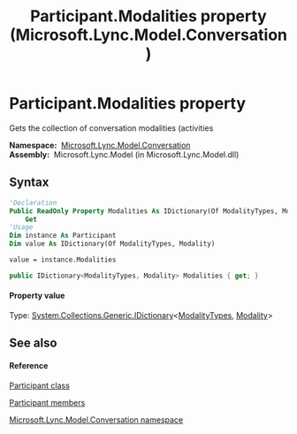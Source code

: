 ﻿---
title: Participant.Modalities property  (Microsoft.Lync.Model.Conversation)
TOCTitle: 'Modalities property '
ms:assetid: P:Microsoft.Lync.Model.Conversation.Participant.Modalities_DI_3_UC_OCS14MrefLyncWPF
ms:mtpsurl: https://msdn.microsoft.com/en-us/library/microsoft.lync.model.conversation.participant.modalities_di_3_uc_ocs14mreflyncwpf(v=office.15)
ms:contentKeyID: 48590593
ms.date: 07/28/2014
mtps_version: v=office.15
f1_keywords:
- Microsoft.Lync.Model.Conversation.Participant.Modalities
dev_langs:
- CSharp
- JScript
- VB
- other
---

# Participant.Modalities property

Gets the collection of conversation modalities (activities

**Namespace:**  [Microsoft.Lync.Model.Conversation](microsoft-lync-model-conversation-namespace_2.md)  
**Assembly:**  Microsoft.Lync.Model (in Microsoft.Lync.Model.dll)

## Syntax

``` vb
'Declaration
Public ReadOnly Property Modalities As IDictionary(Of ModalityTypes, Modality)
    Get
'Usage
Dim instance As Participant
Dim value As IDictionary(Of ModalityTypes, Modality)

value = instance.Modalities
```

``` csharp
public IDictionary<ModalityTypes, Modality> Modalities { get; }
```

#### Property value

Type: [System.Collections.Generic.IDictionary](http://msdn2.microsoft.com/en-us/library/s4ys34ea)\<[ModalityTypes](modalitytypes-enumeration-microsoft-lync-model-conversation_2.md), [Modality](modality-class-microsoft-lync-model-conversation_2.md)\>  

## See also

#### Reference

[Participant class](participant-class-microsoft-lync-model-conversation_2.md)

[Participant members](participant-members-microsoft-lync-model-conversation_2.md)

[Microsoft.Lync.Model.Conversation namespace](microsoft-lync-model-conversation-namespace_2.md)

